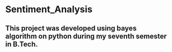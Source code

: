 # Sentiment_Analysis

## This project was developed using bayes algorithm on python during my seventh semester in B.Tech.
